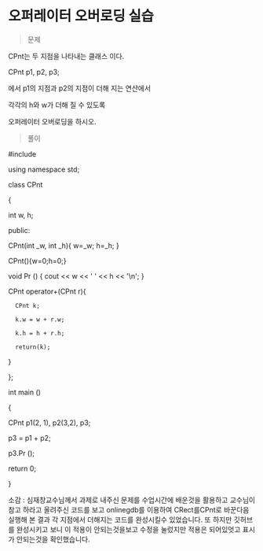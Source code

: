 #  오퍼레이터 오버로딩 실습

>  문제

CPnt는 두 지점을 나타내는 클래스 이다.

CPnt p1, p2, p3;

에서 p1의 지점과 p2의 지점이 더해 지는 연산에서

각각의 h와 w가 더해 질 수 있도록

오퍼레이터 오버로딩을 하시오.

>  풀이

#include<iostream>

using namespace std;

class CPnt

{

  int w, h;

public:

 CPnt(int _w, int _h){ w=_w; h=_h; }

 CPnt(){w=0;h=0;}


 void Pr ()  { cout << w << ' ' << h << '\n'; }

 

  CPnt operator+(CPnt r){

      CPnt k;

      k.w = w + r.w;

      k.h = h + r.h;

      return(k);

  }

};

int main ()

{

  CPnt p1(2, 1), p2(3,2), p3;



  p3 = p1 + p2;

  p3.Pr ();


  return 0;

}
  
소감 : 심재창교수님께서 과제로 내주신 문제를 수업시간에 배운것을 활용하고 교수님이 참고 하라고 올려주신 코드를 보고 onlinegdb를 이용하여 CRect를CPnt로 바꾼다음 실행해 본 결과 
  각 지점에서 더해지는 코드를 완성시킬수 있었습니다. 또 하지만 깃허브를 완성시키고 보니 <iostream> 이 적용이 안되는것을보고 수정을 눌렀지만 적용은 되어있엇고 표시가 안되는것을
  확인했습니다. 
